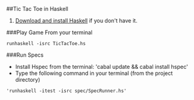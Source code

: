 ##Tic Tac Toe in Haskell

1. [Download and install Haskell](http://www.haskell.org/platform/) if you don't have it.

###Play Game
From your terminal
```
runhaskell -isrc TicTacToe.hs
```

###Run Specs
- Install Hspec from the terminal: 'cabal update && cabal install hspec'
- Type the following command in your terminal (from the project directory)
```
'runhaskell -itest -isrc spec/SpecRunner.hs'
```

